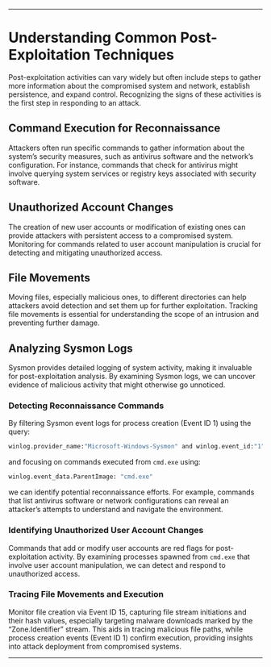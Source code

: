 
---

# Understanding Common Post-Exploitation Techniques

Post-exploitation activities can vary widely but often include steps to gather more information about the compromised system and network, establish persistence, and expand control. Recognizing the signs of these activities is the first step in responding to an attack.

## Command Execution for Reconnaissance

Attackers often run specific commands to gather information about the system’s security measures, such as antivirus software and the network’s configuration. For instance, commands that check for antivirus might involve querying system services or registry keys associated with security software.

## Unauthorized Account Changes

The creation of new user accounts or modification of existing ones can provide attackers with persistent access to a compromised system. Monitoring for commands related to user account manipulation is crucial for detecting and mitigating unauthorized access.

## File Movements

Moving files, especially malicious ones, to different directories can help attackers avoid detection and set them up for further exploitation. Tracking file movements is essential for understanding the scope of an intrusion and preventing further damage.

## Analyzing Sysmon Logs

Sysmon provides detailed logging of system activity, making it invaluable for post-exploitation analysis. By examining Sysmon logs, we can uncover evidence of malicious activity that might otherwise go unnoticed.

### Detecting Reconnaissance Commands

By filtering Sysmon event logs for process creation (Event ID 1) using the query:

```bash
winlog.provider_name:"Microsoft-Windows-Sysmon" and winlog.event_id:"1"
```

and focusing on commands executed from `cmd.exe` using:

```bash
winlog.event_data.ParentImage: "cmd.exe"
```

we can identify potential reconnaissance efforts. For example, commands that list antivirus software or network configurations can reveal an attacker’s attempts to understand and navigate the environment.

### Identifying Unauthorized User Account Changes

Commands that add or modify user accounts are red flags for post-exploitation activity. By examining processes spawned from `cmd.exe` that involve user account manipulation, we can detect and respond to unauthorized access.

### Tracing File Movements and Execution

Monitor file creation via Event ID 15, capturing file stream initiations and their hash values, especially targeting malware downloads marked by the “Zone.Identifier” stream. This aids in tracing malicious file paths, while process creation events (Event ID 1) confirm execution, providing insights into attack deployment from compromised systems.

---
